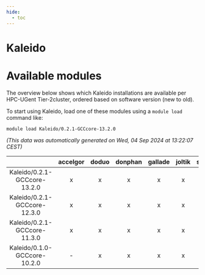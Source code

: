 ```yaml
---
hide:
  - toc
---
```


Kaleido
=======

# Available modules


The overview below shows which Kaleido installations are available per HPC-UGent Tier-2cluster, ordered based on software version (new to old).

To start using Kaleido, load one of these modules using a `module load` command like:

```shell
module load Kaleido/0.2.1-GCCcore-13.2.0
```

*(This data was automatically generated on Wed, 04 Sep 2024 at 13:22:07 CEST)*  

| |accelgor|doduo|donphan|gallade|joltik|shinx|skitty|
| :---: | :---: | :---: | :---: | :---: | :---: | :---: | :---: |
|Kaleido/0.2.1-GCCcore-13.2.0|x|x|x|x|x|x|x|
|Kaleido/0.2.1-GCCcore-12.3.0|x|x|x|x|x|x|x|
|Kaleido/0.2.1-GCCcore-11.3.0|x|x|x|x|x|-|x|
|Kaleido/0.1.0-GCCcore-10.2.0|-|x|x|x|x|-|x|

